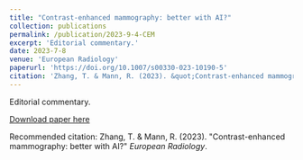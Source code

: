 ```yaml
---
title: "Contrast-enhanced mammography: better with AI?"
collection: publications
permalink: /publication/2023-9-4-CEM
excerpt: 'Editorial commentary.'
date: 2023-7-8
venue: 'European Radiology'
paperurl: 'https://doi.org/10.1007/s00330-023-10190-5'
citation: 'Zhang, T. & Mann, R. (2023). &quot;Contrast-enhanced mammography: better with AI?.&quot; <i>Artificial Intelligence Review</i>.'
---
```

Editorial commentary.

[Download paper here](https://doi.org/10.1007/s00330-023-10190-5)

Recommended citation: Zhang, T. & Mann, R. (2023). "Contrast-enhanced mammography: better with AI?" <i>European Radiology</i>.
